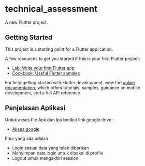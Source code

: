 # technical_assessment

A new Flutter project.

## Getting Started

This project is a starting point for a Flutter application.

A few resources to get you started if this is your first Flutter project:

- [Lab: Write your first Flutter app](https://docs.flutter.dev/get-started/codelab)
- [Cookbook: Useful Flutter samples](https://docs.flutter.dev/cookbook)

For help getting started with Flutter development, view the
[online documentation](https://docs.flutter.dev/), which offers tutorials,
samples, guidance on mobile development, and a full API reference.

## Penjelasan Aplikasi 

Untuk akses file Apk dan Ipa berikut link google drive :
- [Akses google](https://drive.google.com/drive/u/0/folders/1L9Z-u7es4g3qjVxRDe1JA-rSrV7AD1_z)

Fitur yang ada adalah 
- Login sesuai data yang telah diberikan
- Menyimpan data login untuk dipakai di profile
- Logout untuk mengakhiri session